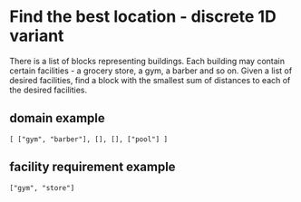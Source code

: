 # Find the best location - discrete 1D variant

There is a list of blocks representing buildings. Each building may contain certain facilities - a grocery store, a gym, a barber and so on. Given a list of desired facilities, find a block with the smallest sum of distances to each of the desired facilities.


## domain example

    [ ["gym", "barber"], [], [], ["pool"] ] 

## facility requirement example

    ["gym", "store"]
